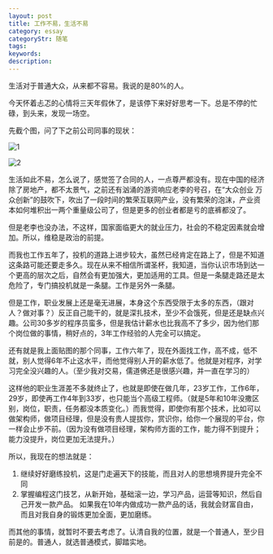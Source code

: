 ```yaml
---
layout: post
title: 工作不易，生活不易
category: essay
categoryStr: 随笔
tags: 
keywords: 
description: 
---
```





生活对于普通大众，从来都不容易。我说的是80%的人。

今天怀着忐忑的心情将三天年假休了，是该停下来好好思考一下。总是不停的忙碌，到头来，发现一场空。

先截个图，问了下之前公司同事的现状：


![1](http://img.3gods.com/2016-12-31-Hard-Work-Live-Hard-1.png )

![2](http://img.3gods.com/2016-12-31-Hard-Work-Live-Hard-2.png )



生活如此不易，怎么说了，感觉签了合同的人，一点尊严都没有。现在中国的经济除了房地产，都不太景气，之前还有汹涌的游资响应老李的号召，在“大众创业  万众创新”的鼓吹下，吹出了一段时间的繁荣互联网产业，没有繁荣的泡沫，产业资本如何堆积出一两个重量级公司了，但是更多的创业者都是亏的底裤都没了。

但是老李也没办法，不这样，国家面临更大的就业压力，社会的不稳定因素就会增加。所以，维稳是政治的前提。

而我也工作五年了，投机的道路上进步较大，虽然已经肯定在路上了，但是不知道这条路可能还要走多久。现在从来不相信所谓圣杯，我知道，当你认识市场到达一个更高的层次之后，自然会有更加强大，更加适用的工具。但是一条腿走路还是太危险了，专门搞投机就是一条腿。工作是另外一条腿。

但是工作，职业发展上还是毫无进展，本身这个东西受限于太多的东西，（跟对人？做对事？）反正自己能干的，就是深扎技术，至少不会饿死，但是还是缺点兴趣。公司30多岁的程序员蛮多，但是我估计薪水也比我高不了多少，因为他们那个岗位做的事情，稍好点的，3年工作经验的人完全可以搞定。

还有就是我上面贴图的那个同事，工作六年了，现在外面找工作，高不成，低不就，别人觉得6年不止这水平，而他觉得别人开的薪水低了。他就是对程序，对学习完全没兴趣的人。（至少我对交易，儒道佛还是很感兴趣，并一直在学习的）

这样他的职业生涯差不多就终止了，也就是即使在做几年，23岁工作，工作6年，29岁，即使再工作4年到33岁，也只能当个高级工程师。（就是5年和10年没撒区别，岗位，职责，任务都没本质变化。）而我觉得，即使你有那个技术，比如可以做架构师，做项目经理，但是没有贵人提拔你，赏识你，给你一个展现的平台，你一样会止步不前。（因为没有做项目经理，架构师方面的工作，能力得不到提升；能力没提升，岗位更加无法提升。）

所以，我现在的想法就是：

1. 继续好好磨练投机，这是门走遍天下的技能，而且对人的思想境界提升完全不同
2. 掌握编程这门技艺，从新开始，基础滚一边，学习产品，运营等知识，然后自己开发一款产品。
如果我在10年内做成功一款产品的话，我就会财富自由，而且对我自身的锻炼更加全面，更加磨练。

而其他的事情，就暂时不要去考虑了。认清自我的位置，就是一个普通人，至少目前是的。普通人，就选普通模式，脚踏实地。


